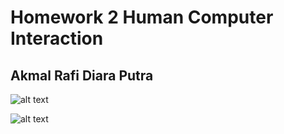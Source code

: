 # Homework 2 Human Computer Interaction
## Akmal Rafi Diara Putra

![alt text](https://upload.wikimedia.org/wikipedia/commons/thumb/d/d1/Ionic_Logo.svg/1280px-Ionic_Logo.svg.png)

![alt text](https://upload.wikimedia.org/wikipedia/commons/f/f1/Vue.png)
